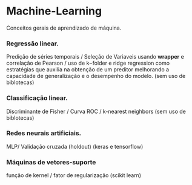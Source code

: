 # Machine-Learning
Conceitos gerais de aprendizado de máquina. 

### Regressão linear. 
   Predição de séries temporais / Seleção de Variaveis usando **wrapper** e correlação de Pearson / uso de  k−folder  e  ridge   regression    como estratégias que auxilia na obtenção de um preditor melhorando a capacidade de generalização e o desempenho do modelo. (sem uso de      biblotecas)
   
### Classificação linear.
   Discriminante de Fisher / Curva ROC /  k-nearest neighbors (sem uso de      biblotecas)

### Redes neurais artificiais.
  MLP/ Validação cruzada (holdout) (keras e tensorflow)

### Máquinas de vetores-suporte
  função de kernel / fator de regularização (scikit learn)
